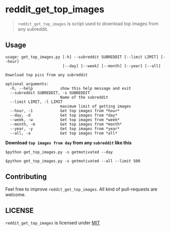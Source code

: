 # reddit_get_top_images

> `reddit_get_top_images` is script used to download top images 
> from any subreddit.

Usage
-----

```
usage: get_top_images.py [-h] --subreddit SUBREDDIT [--limit LIMIT] [--hour]
                         [--day] [--week] [--month] [--year] [--all]

Download top pics from any subreddit

optional arguments:
  -h, --help            show this help message and exit
  --subreddit SUBREDDIT, -s SUBREDDIT
                        Name of the subreddit
  --limit LIMIT, -l LIMIT
                        maximum limit of getting images
  --hour, -1            Get top images from *hour*
  --day, -d             Get top images from *day*
  --week, -w            Get top images from *week*
  --month, -m           Get top images from *month*
  --year, -y            Get top images from *year*
  --all, -a             Get top images from *all*
```

**Download `top images from day` from any `subreddit` like this**

`$python get_top_images.py -s getmotivated --day`

`$python get_top_images.py -s getmotivated --all --limit 500`

Contributing
------------

Feel free to improve `reddit_get_top_images`. All kind of pull-requests are welcome.

LICENSE
------

`reddit_get_top_images` is licensed under 
[MIT](LICENSE)

